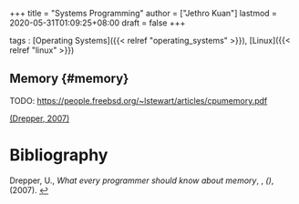 +++
title = "Systems Programming"
author = ["Jethro Kuan"]
lastmod = 2020-05-31T01:09:25+08:00
draft = false
+++

tags
: [Operating Systems]({{< relref "operating_systems" >}}), [Linux]({{< relref "linux" >}})

## Memory {#memory}

TODO: <https://people.freebsd.org/~lstewart/articles/cpumemory.pdf>

<a id="550a65551bf0a1990e9d35f94f6f07eb" href="#drepper2007every">(Drepper, 2007)</a>

# Bibliography

<a id="drepper2007every" target="_blank">Drepper, U., _What every programmer should know about memory_, , _()_, (2007). </a> [↩](#550a65551bf0a1990e9d35f94f6f07eb)
